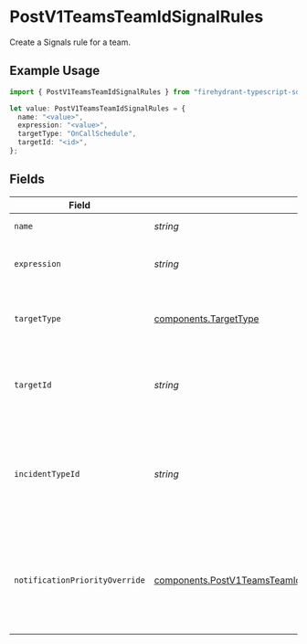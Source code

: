 # PostV1TeamsTeamIdSignalRules

Create a Signals rule for a team.

## Example Usage

```typescript
import { PostV1TeamsTeamIdSignalRules } from "firehydrant-typescript-sdk/models/components";

let value: PostV1TeamsTeamIdSignalRules = {
  name: "<value>",
  expression: "<value>",
  targetType: "OnCallSchedule",
  targetId: "<id>",
};
```

## Fields

| Field                                                                                                                                                      | Type                                                                                                                                                       | Required                                                                                                                                                   | Description                                                                                                                                                |
| ---------------------------------------------------------------------------------------------------------------------------------------------------------- | ---------------------------------------------------------------------------------------------------------------------------------------------------------- | ---------------------------------------------------------------------------------------------------------------------------------------------------------- | ---------------------------------------------------------------------------------------------------------------------------------------------------------- |
| `name`                                                                                                                                                     | *string*                                                                                                                                                   | :heavy_check_mark:                                                                                                                                         | The rule's name.                                                                                                                                           |
| `expression`                                                                                                                                               | *string*                                                                                                                                                   | :heavy_check_mark:                                                                                                                                         | The CEL expression that defines the rule.                                                                                                                  |
| `targetType`                                                                                                                                               | [components.TargetType](../../models/components/targettype.md)                                                                                             | :heavy_check_mark:                                                                                                                                         | The type of target that the rule will notify when matched.                                                                                                 |
| `targetId`                                                                                                                                                 | *string*                                                                                                                                                   | :heavy_check_mark:                                                                                                                                         | The ID of the target that the rule will notify when matched.                                                                                               |
| `incidentTypeId`                                                                                                                                           | *string*                                                                                                                                                   | :heavy_minus_sign:                                                                                                                                         | The ID of an incident type that should be used when an alert is promoted to an incident                                                                    |
| `notificationPriorityOverride`                                                                                                                             | [components.PostV1TeamsTeamIdSignalRulesNotificationPriorityOverride](../../models/components/postv1teamsteamidsignalrulesnotificationpriorityoverride.md) | :heavy_minus_sign:                                                                                                                                         | A notification priority that will be set on the resulting alert (default: HIGH)                                                                            |